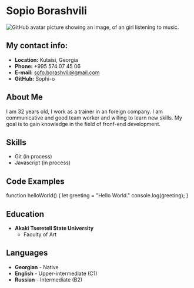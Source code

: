 # Sopio Borashvili

![GitHub avatar picture showing an image, of an girl listening to music.](https://avatars.githubusercontent.com/u/137098282?s=400&u=034e2e860123fb8be84b104fa302b1fb2ad78066&v=4)

## My contact info:

+ **Location:** Kutaisi, Georgia
+ **Phone:** +995 574 07 45 06
+ **E-mail:** sofo.borashvili@gmail.com
+ **GitHub:** Sophi-o

## About Me

I am 32 years old, I work as a trainer in an foreign company. 
I am communicative and good team worker and  willing to learn new skills. My goal is to gain knowledge in the field of fronf-end development.

## Skills

+ Git (in process)
+ Javascript (in process)

## Code Examples

function helloWorld() {
    let greeting = "Hello World."
    console.log(greeting);
}

## Education

+ **Akaki Tsereteli State University**
  * Faculty of Art

## Languages

+ **Georgian** - Native
+ **English** - Upper-intermediate (C1)
+ **Russian** - Intermediate (B2)


